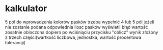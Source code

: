 # kalkulator
5 pól do wprowadzenia kolorów pasków 
trzeba wypełnić 4 lub 5 pól
jeżeli nie zostanie podana odpowiednia ilosc pasków wyświetli błąd 
wartość zosatnie obloczona dopiero po wciśniąciu przycisku "oblicz"
wynik złożony z trzech części(wartkość liczbowa, jednostka, wartość procentowa tolerancji)
